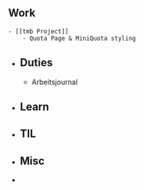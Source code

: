 ## Work
	- [[tmb Project]]
		- Quota Page & MiniQuota styling
- ## Duties
	- Arbeitsjournal
- ## Learn
- ## TIL
- ## Misc
-
